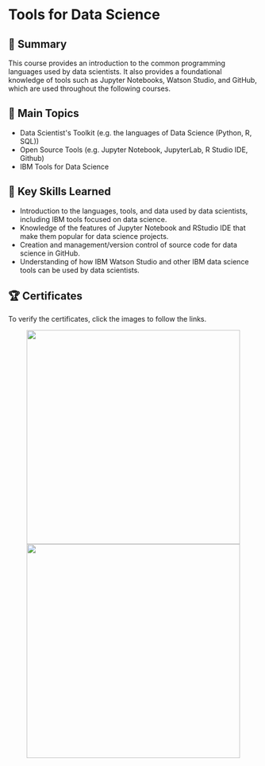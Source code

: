 # Tools for Data Science

## 📄 Summary 
This course provides an introduction to the common programming languages used by data scientists. It also provides a foundational knowledge of tools such as Jupyter Notebooks, Watson Studio, and GitHub, which are used throughout the following courses. 

## 📑 Main Topics 
- Data Scientist's Toolkit (e.g. the languages of Data Science (Python, R, SQL))
- Open Source Tools (e.g. Jupyter Notebook, JupyterLab, R Studio IDE, Github)
- IBM Tools for Data Science

## 🔑 Key Skills Learned 
- Introduction to the languages, tools, and data used by data scientists, including IBM tools focused on data science. 
- Knowledge of the features of Jupyter Notebook and RStudio IDE that make them popular for data science projects.
- Creation and management/version control of source code for data science in GitHub.
- Understanding of how IBM Watson Studio and other IBM data science tools can be used by data scientists.

## 🏆 Certificates 
To verify the certificates, click the images to follow the links.

<p align="middle">
  <a href="https://www.coursera.org/account/accomplishments/verify/H7XRHFY9CJZ8"><img src="https://user-images.githubusercontent.com/52702712/198277086-7ab547ed-5b45-44db-b1f1-c2a083a58d40.png" height="430"></a>
  <a href="https://www.credly.com/badges/dc2f125f-f1b3-4235-97de-22421d1cc5c6/public_url"><img src="https://user-images.githubusercontent.com/52702712/198276386-cc081d3d-0c6d-49e4-b957-1197b235e9fe.png" height="430"></a>
</p>
